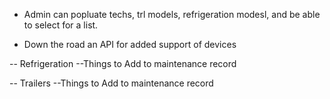 
- Admin can popluate techs, trl models, refrigeration modesl,  and be able to select for a list.

- Down the road an API for added support of devices


-- Refrigeration
    --Things to Add to maintenance record


-- Trailers
    --Things to Add to maintenance record
